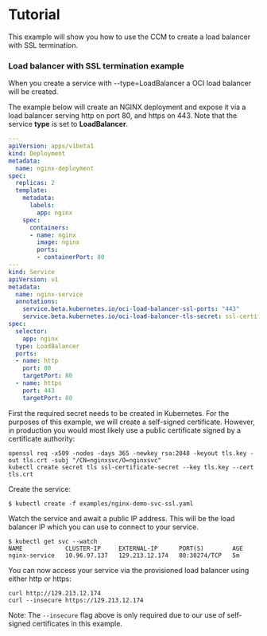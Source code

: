 # Tutorial

This example will show you how to use the CCM to create a load balancer with SSL
termination.

### Load balancer with SSL termination example

When you create a service with --type=LoadBalancer a OCI load balancer will be
created.

The example below will create an NGINX deployment and expose it via a load
balancer serving http on port 80, and https on 443. Note that the service
**type** is set to **LoadBalancer**.

```yaml
---
apiVersion: apps/v1beta1
kind: Deployment
metadata:
  name: nginx-deployment
spec:
  replicas: 2
  template:
    metadata:
      labels:
        app: nginx
    spec:
      containers:
      - name: nginx
        image: nginx
        ports:
        - containerPort: 80
---
kind: Service
apiVersion: v1
metadata:
  name: nginx-service
  annotations:
    service.beta.kubernetes.io/oci-load-balancer-ssl-ports: "443"
    service.beta.kubernetes.io/oci-load-balancer-tls-secret: ssl-certificate-secret
spec:
  selector:
    app: nginx
  type: LoadBalancer
  ports:
  - name: http
    port: 80
    targetPort: 80
  - name: https
    port: 443
    targetPort: 80
```

First the required secret needs to be created in Kubernetes. For the purposes
of this example, we will create a self-signed certificate. However, in
production you would most likely use a public certificate signed by a
certificate authority:

```
openssl req -x509 -nodes -days 365 -newkey rsa:2048 -keyout tls.key -out tls.crt -subj "/CN=nginxsvc/O=nginxsvc"
kubectl create secret tls ssl-certificate-secret --key tls.key --cert tls.crt
```

Create the service:

```
$ kubectl create -f examples/nginx-demo-svc-ssl.yaml
```

Watch the service and await a public IP address. This will be the load balancer
IP which you can use to connect to your service.

```
$ kubectl get svc --watch
NAME            CLUSTER-IP     EXTERNAL-IP      PORT(S)        AGE
nginx-service   10.96.97.137   129.213.12.174   80:30274/TCP   5m
```

You can now access your service via the provisioned load balancer using either
http or https:

```
curl http://129.213.12.174
curl --insecure https://129.213.12.174
```

Note: The `--insecure` flag above is only required due to our use of self-signed
certificates in this example.
